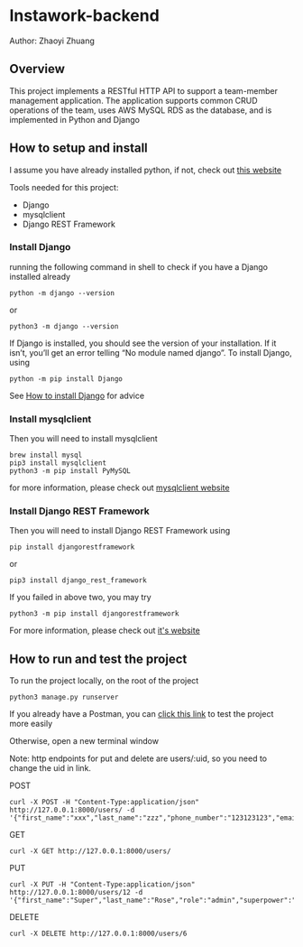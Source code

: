 # Instawork-backend
Author: Zhaoyi Zhuang

## Overview
This project implements a RESTful HTTP API to support a team-member management application. The application supports common CRUD operations of the team, uses AWS MySQL RDS as the database, and is implemented in Python and Django

## How to setup and install
I assume you have already installed python, if not, check out [this website](https://www.python.org/downloads/)

Tools needed for this project:
* Django
* mysqlclient
* Django REST Framework

### Install Django
running the following command in shell to check if you have a Django installed already
```
python -m django --version
```
or
```
python3 -m django --version
```
If Django is installed, you should see the version of your installation. If it isn’t, you’ll get an error telling “No module named django”. 
To install Django, using
```
python -m pip install Django
```
See [How to install Django](https://docs.djangoproject.com/en/4.0/topics/install/) for advice


### Install mysqlclient
Then you will need to install mysqlclient
```
brew install mysql
pip3 install mysqlclient
python3 -m pip install PyMySQL
```
for more information, please check out [mysqlclient website](https://pypi.org/project/mysqlclient/)


### Install Django REST Framework
Then you will need to install Django REST Framework using
```
pip install djangorestframework
```
or
```
pip3 install django_rest_framework    
```
If you failed in above two, you may try
```
python3 -m pip install djangorestframework      
```
For more information, please check out [it's website](https://www.django-rest-framework.org/)


## How to run and test the project

To run the project locally, on the root of the project
```
python3 manage.py runserver
```

If you already have a Postman, you can [click this link](https://www.getpostman.com/collections/610751c2c5d1e0046755) to test the project more easily


Otherwise, open a new terminal window

Note: http endpoints for put and delete are users/:uid, so you need to change the uid in link.

POST
```
curl -X POST -H "Content-Type:application/json" http://127.0.0.1:8000/users/ -d '{"first_name":"xxx","last_name":"zzz","phone_number":"123123123","email":"xx@xx.com","role":"regular"}'
```

GET
```
curl -X GET http://127.0.0.1:8000/users/
```

PUT
```
curl -X PUT -H "Content-Type:application/json" http://127.0.0.1:8000/users/12 -d '{"first_name":"Super","last_name":"Rose","role":"admin","superpower":"unkown"}'
```

DELETE
```
curl -X DELETE http://127.0.0.1:8000/users/6
```
